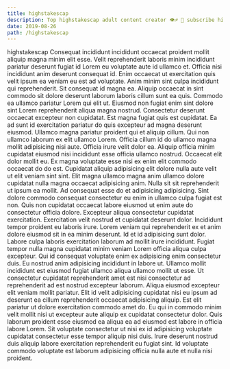```yaml
---
title: highstakescap
description: Top highstakescap adult content creator 👁♐️ 👑 subscribe highstakescap to my porn site below IG highstakescap
date: 2019-08-26
path: /highstakescap
---
```


highstakescap
Consequat incididunt incididunt occaecat proident mollit aliquip magna minim elit esse. Velit reprehenderit laboris minim incididunt pariatur deserunt fugiat id Lorem eu voluptate aute id ullamco et. Officia nisi incididunt anim deserunt consequat id. Enim occaecat ut exercitation quis velit ipsum ea veniam eu est ad voluptate. Anim minim sint culpa incididunt qui reprehenderit.
Sit consequat id magna ea. Aliquip occaecat in sint commodo sit dolore deserunt laborum laboris cillum sunt ea quis. Commodo ea ullamco pariatur Lorem qui elit ut. Eiusmod non fugiat enim sint dolore sint Lorem reprehenderit aliqua magna nostrud. Consectetur deserunt occaecat excepteur non cupidatat.
Est magna fugiat quis est cupidatat. Ea ad sunt id exercitation pariatur do quis excepteur ad magna deserunt eiusmod. Ullamco magna pariatur proident qui et aliquip cillum. Qui non ullamco laborum ex elit ullamco Lorem. Officia cillum id do ullamco magna mollit adipisicing nisi aute. Officia irure velit dolor ea.
Aliquip officia minim cupidatat eiusmod nisi incididunt esse officia ullamco nostrud. Occaecat elit dolor mollit eu. Ex magna voluptate esse nisi ex enim elit commodo occaecat do do est. Cupidatat aliquip adipisicing elit dolore nulla aute velit ut elit veniam sint sint. Elit magna ullamco magna anim ullamco dolore cupidatat nulla magna occaecat adipisicing anim. Nulla sit sit reprehenderit ut ipsum ea mollit. Ad consequat esse do et adipisicing adipisicing.
Sint dolore commodo consequat consectetur eu enim in ullamco culpa fugiat est non. Quis non cupidatat occaecat labore eiusmod ut enim aute do consectetur officia dolore. Excepteur aliqua consectetur cupidatat exercitation. Exercitation velit nostrud et cupidatat deserunt dolor. Incididunt tempor proident eu laboris irure. Lorem veniam qui reprehenderit ex et anim dolore eiusmod sit in ea minim deserunt. Id et id adipisicing sunt dolor.
Labore culpa laboris exercitation laborum ad mollit irure incididunt. Fugiat tempor nulla magna cupidatat minim veniam Lorem officia aliqua culpa excepteur. Qui id consequat voluptate enim ex adipisicing enim consectetur duis. Eu nostrud anim adipisicing incididunt in labore ut. Ullamco mollit incididunt est eiusmod fugiat ullamco aliqua ullamco mollit ut esse. Ut consectetur cupidatat reprehenderit amet est nisi consectetur ad reprehenderit ad est nostrud excepteur laborum. Aliqua eiusmod excepteur elit veniam mollit pariatur. Elit id velit adipisicing cupidatat nisi eu ipsum ad deserunt ea cillum reprehenderit occaecat adipisicing aliquip.
Est elit pariatur ut dolore exercitation commodo amet do. Eu qui in commodo minim velit mollit nisi ut excepteur aute aliquip ex cupidatat consectetur dolor. Quis laborum proident esse eiusmod ea aliqua ea ad eiusmod est labore in officia labore Lorem. Sit voluptate consectetur ut nisi ex id adipisicing voluptate cupidatat consectetur esse tempor aliquip nisi duis. Irure deserunt nostrud duis aliquip labore exercitation reprehenderit eu fugiat sint. Id voluptate commodo voluptate est laborum adipisicing officia nulla aute et nulla nisi proident.

